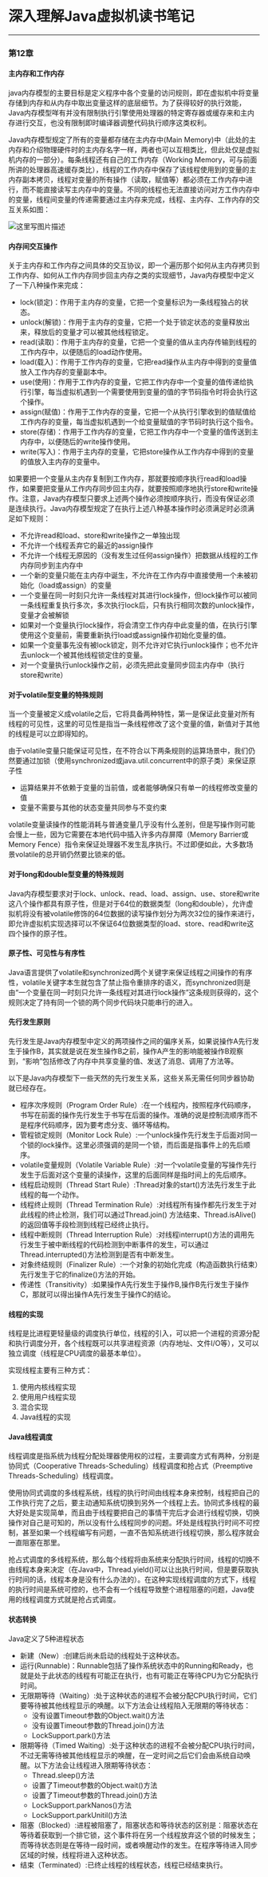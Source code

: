 # 深入理解Java虚拟机读书笔记
---
### 第12章

#### 主内存和工作内存
java内存模型的主要目标是定义程序中各个变量的访问规则，即在虚拟机中将变量存储到内存和从内存中取出变量这样的底层细节。为了获得较好的执行效能，Java内存模型咩有并没有限制执行引擎使用处理器的特定寄存器或缓存来和主内存进行交互，也没有限制即时编译器调整代码执行顺序这类权利。

Java内存模型规定了所有的变量都存储在主内存中(Main Memory)中（此处的主内存和介绍物理硬件时的主内存名字一样，两者也可以互相类比，但此处仅是虚拟机内存的一部分）。每条线程还有自己的工作内存（Working Memory，可与前面所讲的处理器高速缓存类比），线程的工作内存中保存了该线程使用到的变量的主内存副本拷贝，线程对变量的所有操作（读取，赋值等）都必须在工作内存中进行，而不能直接读写主内存中的变量。不同的线程也无法直接访问对方工作内存中的变量，线程间变量的传递需要通过主内存来完成，线程、主内存、工作内存的交互关系如图：

![这里写图片描述](http://img.blog.csdn.net/20160321091659271)

#### 内存间交互操作

关于主内存和工作内存之间具体的交互协议，即一个遍历那个如何从主内存拷贝到工作内存、如何从工作内存同步回主内存之类的实现细节，Java内存模型中定义了一下八种操作来完成：

* lock(锁定)：作用于主内存的变量，它把一个变量标识为一条线程独占的状态。
* unlock(解锁)：作用于主内存的变量，它把一个处于锁定状态的变量释放出来，释放后的变量才可以被其他线程锁定。
* read(读取)：作用于主内存的变量，它把一个变量的值从主内存传输到线程的工作内存中，以便随后的load动作使用。
* load(载入)：作用于工作内存的变量，它把read操作从主内存中得到的变量值放入工作内存的变量副本中。
* use(使用)：作用于工作内存的变量，它把工作内存中一个变量的值传递给执行引擎，每当虚拟机遇到一个需要使用到变量的值的字节码指令时将会执行这个操作。
* assign(赋值)：作用于工作内存的变量，它把一个从执行引擎收到的值赋值给工作内存的变量，每当虚拟机遇到一个给变量赋值的字节码时执行这个指令。
* store(存储)：作用于工作内存的变量，它把工作内存中一个变量的值传送到主内存中，以便随后的write操作使用。
* write(写入)：作用于主内存的变量，它把store操作从工作内存中得到的变量的值放入主内存的变量中。

如果要把一个变量从主内存复制到工作内存，那就要按顺序执行read和load操作，如果要把变量从工作内存同步回主内存，就要按照顺序地执行store和write操作。注意，Java内存模型只要求上述两个操作必须按顺序执行，而没有保证必须是连续执行。Java内存模型规定了在执行上述八种基本操作时必须满足时必须满足如下规则：

* 不允许read和load、store和write操作之一单独出现
* 不允许一个线程丢弃它的最近的assign操作
* 不允许一个线程无原因的（没有发生过任何assign操作）把数据从线程的工作内存同步到主内存中
* 一个新的变量只能在主内存中诞生，不允许在工作内存中直接使用一个未被初始化（load或assign）的变量
* 一个变量在同一时刻只允许一条线程对其进行lock操作，但lock操作可以被同一条线程重复执行多次，多次执行lock后，只有执行相同次数的unlock操作，变量才会被解锁
* 如果对一个变量执行lock操作，将会清空工作内存中此变量的值，在执行引擎使用这个变量前，需要重新执行load或assign操作初始化变量的值。
* 如果一个变量事先没有被lock锁定，则不允许对它执行unlock操作；也不允许去unlock一个被其他线程锁定住的变量。
* 对一个变量执行unlock操作之前，必须先把此变量同步回主内存中（执行store和write）

#### 对于volatile型变量的特殊规则
当一个变量被定义成volatile之后，它将具备两种特性，第一是保证此变量对所有线程的可见性，这里的可见性是指当一条线程修改了这个变量的值，新值对于其他的线程是可以立即得知的。

由于volatile变量只能保证可见性，在不符合以下两条规则的运算场景中，我们仍然要通过加锁（使用synchronized或java.util.concurrent中的原子类）来保证原子性

* 运算结果并不依赖于变量的当前值，或者能够确保只有单一的线程修改变量的值
* 变量不需要与其他的状态变量共同参与不变约束

volatile变量读操作的性能消耗与普通变量几乎没有什么差别，但是写操作则可能会慢上一些，因为它需要在本地代码中插入许多内存屏障（Memory Barrier或Memory Fence）指令来保证处理器不发生乱序执行。不过即便如此，大多数场景volatile的总开销仍然要比锁来的低。

#### 对于long和double型变量的特殊规则
Java内存模型要求对于lock、unlock、read、load、assign、use、store和write这八个操作都具有原子性，但是对于64位的数据类型（long和double），允许虚拟机将没有被volatile修饰的64位数据的读写操作划分为两次32位的操作来进行，即允许虚拟机实现选择可以不保证64位数据类型的load、store、read和write这四个操作的原子性。

#### 原子性、可见性与有序性
Java语言提供了volatile和synchronized两个关键字来保证线程之间操作的有序性，volatile关键字本生就包含了禁止指令重排序的语义，而synchronized则是由“一个变量在同一时刻只允许一条线程对其进行lock操作”这条规则获得的，这个规则决定了持有同一个锁的两个同步代码块只能串行的进入。

#### 先行发生原则
先行发生是Java内存模型中定义的两项操作之间的偏序关系，如果说操作A先行发生于操作B，其实就是说在发生操作B之前，操作A产生的影响能被操作B观察到，“影响”包括修改了内存中共享变量的值、发送了消息、调用了方法等。

以下是Java内存模型下一些天然的先行发生关系，这些关系无需任何同步器协助就已经存在。

* 程序次序规则（Program Order Rule）:在一个线程内，按照程序代码顺序，书写在前面的操作先行发生于书写在后面的操作。准确的说是控制流顺序而不是程序代码顺序，因为要考虑分支、循环等结构。
* 管程锁定规则（Monitor Lock Rule）:一个unlock操作先行发生于后面对同一个锁的lock操作。这里必须强调的是同一个锁，而后面是指事件上的先后顺序。
* volatile变量规则（Volatile Variable Rule）:对一个volatile变量的写操作先行发生于后面对这个变量的读操作，这里的后面同样是指时间上的先后顺序。
* 线程启动规则（Thread Start Rule）:Thread对象的start()方法先行发生于此线程的每一个动作。
* 线程终止规则（Thread Termination Rule）:对线程所有操作都先行发生于对此线程的终止检测，我们可以通过Thread.join() 方法结束、Thread.isAlive()的返回值等手段检测到线程已经终止执行。
* 线程中断规则（Thread Interruption Rule）:对线程interrupt()方法的调用先行发生于被中断线程的代码检测到中断事件的发生，可以通过Thread.interrupted()方法检测到是否有中断发生。
* 对象终结规则（Finalizer Rule）:一个对象的初始化完成（构造函数执行结束）先行发生于它的finalize()方法的开始。
* 传递性（Transitivity）:如果操作A先行发生于操作B,操作B先行发生于操作C，那就可以得出操作A先行发生于操作C的结论。

#### 线程的实现
线程是比进程更轻量级的调度执行单位，线程的引入，可以把一个进程的资源分配和执行调度分开，各个线程既可以共享进程资源（内存地址、文件I/O等），又可以独立调度（线程是CPU调度的最基本单位）。

实现线程主要有三种方式：

1. 使用内核线程实现
2. 使用用户线程实现
3. 混合实现
4. Java线程的实现

#### Java线程调度
线程调度是指系统为线程分配处理器使用权的过程，主要调度方式有两种，分别是协同式（Cooperative Threads-Scheduling）线程调度和抢占式（Preemptive Threads-Scheduling）线程调度。

使用协同式调度的多线程系统，线程的执行时间由线程本身来控制，线程把自己的工作执行完了之后，要主动通知系统切换到另外一个线程上去。协同式多线程的最大好处是实现简单，而且由于线程要把自己的事情干完后才会进行线程切换，切换操作对自己是可知的，所以没有什么线程同步的问题。坏处是线程执行时间不可控制，甚至如果一个线程编写有问题，一直不告知系统进行线程切换，那么程序就会一直阻塞在那里。

抢占式调度的多线程系统，那么每个线程将由系统来分配执行时间，线程的切换不由线程本身来决定（在Java中，Thread.yield()可以让出执行时间，但是要获取执行时间的话，线程本身是没有什么办法的）。在这种实现线程调度的方式下，线程的执行时间是系统可控的，也不会有一个线程导致整个进程阻塞的问题，Java使用的线程调度方式就是抢占式调度。


#### 状态转换
Java定义了5种进程状态

* 新建（New）:创建后尚未启动的线程处于这种状态。
* 运行(Runnable)：Runnable包括了操作系统状态中的Running和Ready，也就是处于此状态的线程有可能正在执行，也有可能正在等待CPU为它分配执行时间。
* 无限期等待（Waiting）:处于这种状态的进程不会被分配CPU执行时间，它们要等待被其他线程显示的唤醒。以下方法会让线程陷入无限期的等待状态：
	* 没有设置Timeout参数的Object.wait()方法
	* 没有设置Timeout参数的Thread.join()方法
	* LockSupport.park()方法
* 限期等待（Timed Waiting）:处于这种状态的进程不会被分配CPU执行时间，不过无需等待被其他线程显示的唤醒，在一定时间之后它们会由系统自动唤醒。以下方法会让线程进入限期等待状态：
	* Thread.sleep()方法
	* 设置了Timeout参数的Object.wait()方法
	* 设置了Timeout参数的Thread.join()方法
	* LockSupport.parkNanos()方法
	* LockSupport.parkUnitil()方法
* 阻塞（Blocked）:进程被阻塞了，阻塞状态和等待状态的区别是：阻塞状态在等待着获取到一个排它锁，这个事件将在另一个线程放弃这个锁的时候发生；而等待状态则是在等待一段时间，或者唤醒动作的发生。在程序等待进入同步区域的时候，线程将进入这种状态。
* 结束（Terminated）:已终止线程的线程状态，线程已经结束执行。